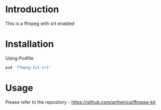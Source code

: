 # Introduction

This is a ffmpeg with srt enabled

# Installation

Using Podfile
```rb
pod 'ffmpeg-kit-srt'
```

# Usage 

Please refer to the repository - https://github.com/arthenica/ffmpeg-kit
